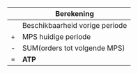 |     | Berekening                     |
| --- | ------------------------------ |
|     | Beschikbaarheid vorige periode |
| +   | MPS huidige periode            |
| -   | SUM(orders tot volgende MPS)   |
| =   | **ATP**                        |
